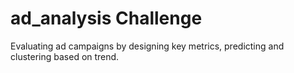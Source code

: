 # ad_analysis Challenge
Evaluating ad campaigns by designing key metrics, predicting and clustering based on trend.
